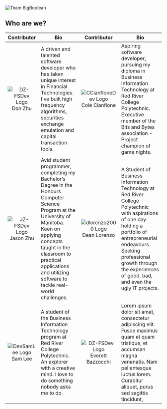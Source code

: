 ![Team BigBoolean](https://capsule-render.vercel.app/api?text=Team%20BigBoolean&animation=twinkling&type=waving&color=0:EEFF0000,100:a82da8&fontColor=CCCCFF&desc=Sprint%20to%20Innovate%202022&height=300&descAlignY=70)

## Who are we?
| Contributor | Bio | Contributor | Bio |
|:--:|---|:--:|---|
| ![DZ-FSDev Logo](https://avatars.githubusercontent.com/u/85122787?v=4) <br> Don Zhu | A driven and talented software developer who has taken unique interest in Financial Technologies. I've built high frequency algorithms, securities exchange emulation and capital transaction tools. | ![CCianfloneDev Logo](https://avatars.githubusercontent.com/u/24930067?v=4) <br> Cole Cianflone | Aspiring software developer, pursuing my diploma in Business Information Technology at Red River College Polytechnic. Executive member of the Bits and Bytes association - Project champion of game nights. |
| ![JZ-FSDev Logo](https://avatars.githubusercontent.com/u/94236556?v=4) <br> Jason Zhu | Avid student programmer, completing my Bachelor’s Degree in the Honours Computer Science Program at the University of Manitoba.  Keen on applying concepts taught in the classroom to practical applications and utilizing software to tackle real-world challenges. | ![dlorenzo2000 Logo](https://avatars.githubusercontent.com/u/62883239?v=4) <br> Dean Lorenzo | A Student of Business Information Technology at Red River College Polytechnic with aspirations of one day holding a portfolio of entrepreneurial endeavours. Seeking professional growth through the experiences of good, bad, and even the ugly IT projects. |
| ![DevSamLee Logo](https://avatars.githubusercontent.com/u/96956309?v=4) <br> Sam Lee | A student of the Business Information Technology program at Red River College Polytechnic. An explorer with a creative mind. I love to do something nobody asks me to do. | ![DZ-FSDev Logo](https://avatars.githubusercontent.com/u/85122787?v=4) <br> Everett Bazzocchi | Lorem ipsum dolor sit amet, consectetur adipiscing elit. Fusce maximus quam et quam tristique, et accumsan magna venenatis. Nam pellentesque luctus lorem. Curabitur aliquet, purus sed sagittis tincidunt, |

